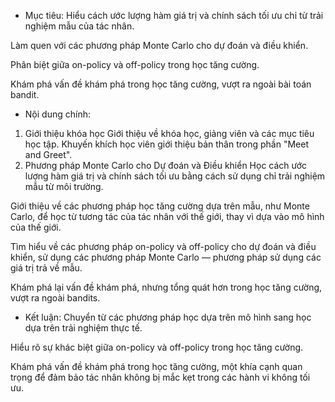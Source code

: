 - Mục tiêu: 
Hiểu cách ước lượng hàm giá trị và chính sách tối ưu chỉ từ trải nghiệm mẫu của tác nhân.

Làm quen với các phương pháp Monte Carlo cho dự đoán và điều khiển.

Phân biệt giữa on-policy và off-policy trong học tăng cường.

Khám phá vấn đề khám phá trong học tăng cường, vượt ra ngoài bài toán bandit.

- Nội dung chính: 
1. Giới thiệu khóa học
Giới thiệu về khóa học, giảng viên và các mục tiêu học tập.
Khuyến khích học viên giới thiệu bản thân trong phần "Meet and Greet".
2. Phương pháp Monte Carlo cho Dự đoán và Điều khiển
Học cách ước lượng hàm giá trị và chính sách tối ưu bằng cách sử dụng chỉ trải nghiệm mẫu từ môi trường.

Giới thiệu về các phương pháp học tăng cường dựa trên mẫu, như Monte Carlo, để học từ tương tác của tác nhân với thế giới, thay vì dựa vào mô hình của thế giới.

Tìm hiểu về các phương pháp on-policy và off-policy cho dự đoán và điều khiển, sử dụng các phương pháp Monte Carlo — phương pháp sử dụng các giá trị trả về mẫu.

Khám phá lại vấn đề khám phá, nhưng tổng quát hơn trong học tăng cường, vượt ra ngoài bandits. 

- Kết luận: 
Chuyển từ các phương pháp học dựa trên mô hình sang học dựa trên trải nghiệm thực tế.

Hiểu rõ sự khác biệt giữa on-policy và off-policy trong học tăng cường.

Khám phá vấn đề khám phá trong học tăng cường, một khía cạnh quan trọng để đảm bảo tác nhân không bị mắc kẹt trong các hành vi không tối ưu.
